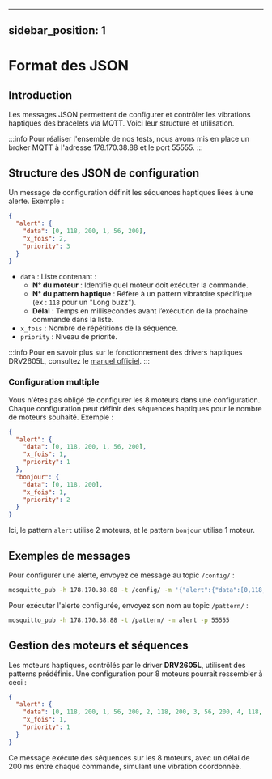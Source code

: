 
---
sidebar_position: 1
---

# Format des JSON

## Introduction

Les messages JSON permettent de configurer et contrôler les vibrations haptiques des bracelets via MQTT. Voici leur structure et utilisation.

:::info
Pour réaliser l'ensemble de nos tests, nous avons mis en place un broker MQTT à l'adresse 178.170.38.88 et le port 55555.
:::

## Structure des JSON de configuration

Un message de configuration définit les séquences haptiques liées à une alerte. Exemple :

```json
{
  "alert": {
    "data": [0, 118, 200, 1, 56, 200],
    "x_fois": 2,
    "priority": 3
  }
}
```

- `data` : Liste contenant :
  - **N° du moteur** : Identifie quel moteur doit exécuter la commande.
  - **N° du pattern haptique** : Réfère à un pattern vibratoire spécifique (ex : `118` pour un "Long buzz").
  - **Délai** : Temps en millisecondes avant l’exécution de la prochaine commande dans la liste.
- `x_fois` : Nombre de répétitions de la séquence.
- `priority` : Niveau de priorité.

:::info
Pour en savoir plus sur le fonctionnement des drivers haptiques DRV2605L, consultez le [manuel officiel](https://www.ti.com/lit/gpn/drv2605l).
:::

### Configuration multiple

Vous n'êtes pas obligé de configurer les 8 moteurs dans une configuration. Chaque configuration peut définir des séquences haptiques pour le nombre de moteurs souhaité. Exemple :

```json
{
  "alert": {
    "data": [0, 118, 200, 1, 56, 200],
    "x_fois": 1,
    "priority": 1
  },
  "bonjour": {
    "data": [0, 118, 200],
    "x_fois": 1,
    "priority": 2
  }
}
```

Ici, le pattern `alert` utilise 2 moteurs, et le pattern `bonjour` utilise 1 moteur.

## Exemples de messages

Pour configurer une alerte, envoyez ce message au topic `/config/` :

```bash
mosquitto_pub -h 178.170.38.88 -t /config/ -m '{"alert":{"data":[0,118,200,1,56,200],"x_fois":2,"priority":3}}' -p 55555
```

Pour exécuter l'alerte configurée, envoyez son nom au topic `/pattern/` :

```bash
mosquitto_pub -h 178.170.38.88 -t /pattern/ -m alert -p 55555
```

## Gestion des moteurs et séquences

Les moteurs haptiques, contrôlés par le driver **DRV2605L**, utilisent des patterns prédéfinis. Une configuration pour 8 moteurs pourrait ressembler à ceci :

```json
{
  "alert": {
    "data": [0, 118, 200, 1, 56, 200, 2, 118, 200, 3, 56, 200, 4, 118, 200, 5, 56, 200, 6, 118, 200, 7, 56, 200],
    "x_fois": 1,
    "priority": 1
  }
}
```

Ce message exécute des séquences sur les 8 moteurs, avec un délai de 200 ms entre chaque commande, simulant une vibration coordonnée.
